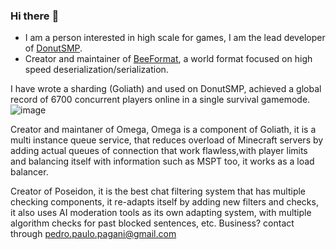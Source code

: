 ### Hi there :wave:

- I am a person interested in high scale for games, I am the lead developer of [DonutSMP](https://github.com/DonutNetwork).
- Creator and maintainer of [BeeFormat](https://github.com/DonutNetwork/BeeFormat), a world format focused on high speed deserialization/serialization.

I have wrote a sharding (Goliath) and used on DonutSMP, achieved a global record of 6700 concurrent players online in a single survival gamemode.
![image](https://user-images.githubusercontent.com/56891617/231562786-7ee27728-6bd5-4a0c-b989-9b11614b1861.png)

Creator and maintaner of Omega, Omega is a component of Goliath, it is a multi instance queue service, that reduces overload of Minecraft servers by adding actual queues of connection that work flawless,with player limits and balancing itself with information such as MSPT too, it works as a load balancer.

Creator of Poseidon, it is the best chat filtering system that has multiple checking components, it re-adapts itself by adding new filters and checks, it also uses AI moderation tools as its own adapting system, with multiple algorithm checks for past blocked sentences, etc.
Business? contact through pedro.paulo.pagani@gmail.com
